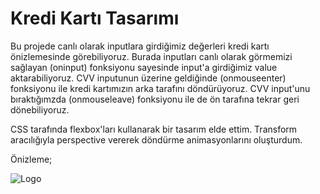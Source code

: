# Kredi Kartı Tasarımı

Bu projede canlı olarak inputlara girdiğimiz değerleri kredi kartı önizlemesinde görebiliyoruz. Burada inputları canlı olarak görmemizi sağlayan (oninput) fonksiyonu sayesinde input'a girdiğimiz value aktarabiliyoruz. CVV inputunun üzerine geldiğinde (onmouseenter) fonksiyonu ile kredi kartımızın arka tarafını döndürüyoruz. CVV input'unu bıraktığımzda (onmouseleave) fonksiyonu ile de ön tarafına tekrar geri dönebiliyoruz.

CSS tarafında flexbox'ları kullanarak bir tasarım elde ettim. Transform aracılığıyla perspective vererek döndürme animasyonlarını oluşturdum.

Önizleme;

![Logo](https://img001.prntscr.com/file/img001/g2mbPuv3RzmsO76QoCwMqA.jpeg)
